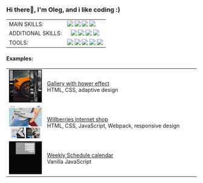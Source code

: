### Hi there👋, I'm Oleg, and i like coding :)

<table>
  <tboby>
    <tr>
      <td>
        MAIN SKILLS:
      </td>
      <td>
        <img src="https://img.shields.io/badge/HTML-555555.svg?&style=flat-square&logo=html5" /> <img src="https://img.shields.io/badge/CSS-555555.svg?&style=flat-square&logo=css3" /> <img src="https://img.shields.io/badge/JavaScript-555555.svg?&style=flat-square&logo=javascript" /> <img src="https://img.shields.io/badge/React.js-555555.svg?&style=flat-square&logo=react" />
      </td>
    </tr>
    <tr>
      <td>
        ADDITIONAL SKILLS:
      </td>
      <td style="text-align: center">
        <img src="https://img.shields.io/badge/Node.js-555555.svg?&style=flat-square&logo=node.js" /> <img src="https://img.shields.io/badge/npm-555555.svg?&style=flat-square&logo=npm" /> <img src="https://img.shields.io/badge/MongoDB-555555.svg?&style=flat-square&logo=mongodb" /> <img src="https://img.shields.io/badge/Express.js-555555.svg?&style=flat-square&logo=express" />
      </td>
    </tr>
    <tr>
      <td>
        TOOLS:
      </td>
      <td>
        <img src="https://img.shields.io/badge/VS code-555555.svg?&style=flat-square&logo=visualstudiocode" /> <img src="https://img.shields.io/badge/Github-555555.svg?&style=flat-square&logo=github" /> <img src="https://img.shields.io/badge/Chrome DEV tools-555555.svg?&style=flat-square&logo=googlechrome" /> <img src="https://img.shields.io/badge/Webpack-555555.svg?&style=flat-square&logo=webpack" /> <img src="https://img.shields.io/badge/Figma-555555.svg?&style=flat-square&logo=figma" />
      </td>
    </tr>
  </tbody>
</table>

#### Examples:

<table>
  <tbody>
    <tr>
      <td width="20%">
        <img src="https://github.com/zion86/zion86/blob/main/assets/images/hover-slider.jpg" />
      </td>
      <td>
        <a target="_blank" href="https://zion86.github.io/portfolio/cards-gallery-with-hover-effect/index.html">Gallery with hower effect</a>
        <br/>
        HTML, CSS, adaptive design
      </td>
    </tr>
    <tr>
      <td width="20%">
        <img src="https://github.com/zion86/zion86/blob/main/assets/images/willberries-internet-store.jpg" />
      </td>
      <td>
        <a target="_blank" href="https://zion86.github.io/portfolio/Willberries/dist/index.html">Willberries internet shop</a>
        <br/>
        HTML, CSS, JavaScript, Webpack, responsive design
      </td>
    </tr>
      <tr>
        <td width="20%">
          <img src="https://github.com/zion86/zion86/blob/main/assets/images/js-organizer.jpg" />
        </td>
        <td>
          <a target="_blank" href="https://zion86.github.io/js-portfolio/events-calendar/dist/index.html">Weekly Schedule calendar</a>
        <br/>
        Vanilla JavaScript
      </td>
    </tr>
  </tbody>
</table>

<!--
**zion86/zion86** is a ✨ _special_ ✨ repository because its `README.md` (this file) appears on your GitHub profile.

Here are some ideas to get you started:

- 🔭 I’m currently working on ...
- 🌱 I’m currently learning ...
- 👯 I’m looking to collaborate on ...
- 🤔 I’m looking for help with ...
- 💬 Ask me about ...
- 📫 How to reach me: ...
- 😄 Pronouns: ...
- ⚡ Fun fact: ...
-->
